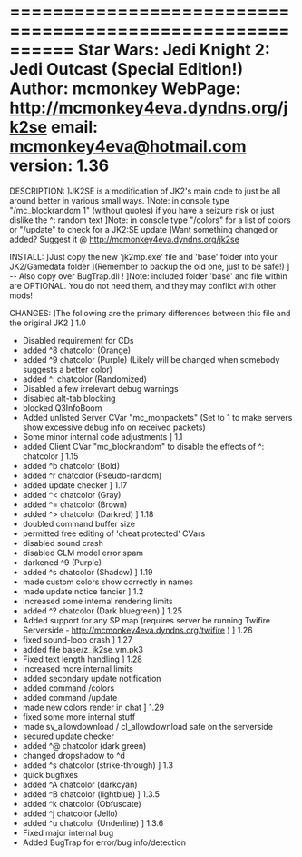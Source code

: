 ==========================================================
Star Wars: Jedi Knight 2: Jedi Outcast (Special Edition!)
Author: mcmonkey
WebPage: http://mcmonkey4eva.dyndns.org/jk2se
email: mcmonkey4eva@hotmail.com
version: 1.36
==========================================================

DESCRIPTION:
]JK2SE is a modification of JK2's main code to just be all around better in various small ways.
]Note: in console type "/mc_blockrandom 1" (without quotes) if you have a seizure risk or just dislike the ^: random text
]Note: in console type "/colors" for a list of colors or "/update" to check for a JK2:SE update
]Want something changed or added? Suggest it @ http://mcmonkey4eva.dyndns.org/jk2se

INSTALL:
]Just copy the new 'jk2mp.exe' file and 'base' folder into your JK2/Gamedata folder
](Remember to backup the old one, just to be safe!)
] -- Also copy over BugTrap.dll !
]Note: included folder 'base' and file within are OPTIONAL. You do not need them, and they may conflict with other mods!

CHANGES:
]The following are the primary differences between this file and the original JK2
] 1.0
- Disabled requirement for CDs
- added ^8 chatcolor (Orange)
- added ^9 chatcolor (Purple) (Likely will be changed when somebody suggests a better color)
- added ^: chatcolor (Randomized)
- Disabled a few irrelevant debug warnings
- disabled alt-tab blocking
- blocked Q3InfoBoom
- Added unlisted Server CVar "mc_monpackets" (Set to 1 to make servers show excessive debug info on received packets)
- Some minor internal code adjustments
] 1.1
- added Client CVar "mc_blockrandom" to disable the effects of ^: chatcolor
] 1.15
- added ^b chatcolor (Bold)
- added ^r chatcolor (Pseudo-random)
- added update checker
] 1.17
- added ^< chatcolor (Gray)
- added ^= chatcolor (Brown)
- added ^> chatcolor (Darkred)
] 1.18
- doubled command buffer size
- permitted free editing of 'cheat protected' CVars
- disabled sound crash
- disabled GLM model error spam
- darkened ^9 (Purple)
- added ^s chatcolor (Shadow)
] 1.19
- made custom colors show correctly in names
- made update notice fancier
] 1.2
- increased some internal rendering limits
- added ^? chatcolor (Dark bluegreen)
] 1.25
- Added support for any SP map (requires server be running Twifire Serverside - http://mcmonkey4eva.dyndns.org/twifire )
] 1.26
- fixed sound-loop crash
] 1.27
- added file base/z_jk2se_vm.pk3
- Fixed text length handling
] 1.28
- increased more internal limits
- added secondary update notification
- added command /colors
- added command /update
- made new colors render in chat
] 1.29
- fixed some more internal stuff
- made sv_allowdownload / cl_allowdownload safe on the serverside
- secured update checker
- added ^@ chatcolor (dark green)
- changed dropshadow to ^d
- added ^s chatcolor (strike-through)
] 1.3
- quick bugfixes
- added ^A chatcolor (darkcyan)
- added ^B chatcolor (lightblue)
] 1.3.5
- added ^k chatcolor (Obfuscate)
- added ^j chatcolor (Jello)
- added ^u chatcolor (Underline)
] 1.3.6
- Fixed major internal bug
- Added BugTrap for error/bug info/detection
